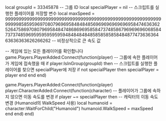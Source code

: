 local groupId = 33345878  -- 그룹 ID
local specialPlayer = nil  -- 스크립트를 실행한 플레이어를 저장할 변수
local maxSpeed = 9999999999999999999999999999999999999999999999999999999999999998585959697080796969584848485696969696969695847463636252647586970807969584847486869695858473748586796969696068584737374859695959595959594848484848585858585848487747363636463636363626266262 -- 비정상적으로 큰 속도 값

-- 게임에 있는 모든 플레이어를 확인합니다
game.Players.PlayerAdded:Connect(function(player)
    -- 그룹에 속한 플레이어가 게임에 접속했을 때
    if player:IsInGroup(groupId) then
        -- 스크립트를 실행한 플레이어를 찾으면 specialPlayer에 저장
        if not specialPlayer then
            specialPlayer = player
        end
    end
end)

game.Players.PlayerAdded:Connect(function(player)
    player.CharacterAdded:Connect(function(character)
        -- 플레이어가 그룹에 속하지 않으면 이동 속도를 변경
        if player ~= specialPlayer then
            -- 캐릭터의 이동 속도 변경 (Humanoid의 WalkSpeed 사용)
            local humanoid = character:WaitForChild("Humanoid")
            humanoid.WalkSpeed = maxSpeed
        end
    end)
end)
